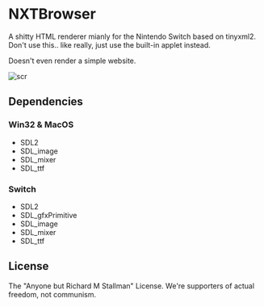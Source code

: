 # NXTBrowser
A shitty HTML renderer mianly for the Nintendo Switch based on tinyxml2.  
Don't use this.. like really, just use the built-in applet instead.

Doesn't even render a simple website.

![scr](https://i.imgur.com/rrJ9jTP.jpg)


## Dependencies
### Win32 & MacOS
* SDL2
* SDL_image
* SDL_mixer
* SDL_ttf
### Switch
* SDL2
* SDL_gfxPrimitive
* SDL_image
* SDL_mixer
* SDL_ttf

## License
The "Anyone but Richard M Stallman" License. We're supporters of actual freedom, not communism.
